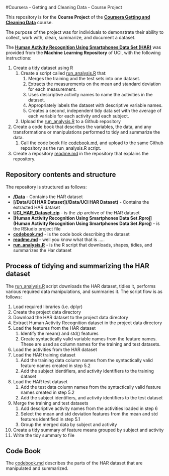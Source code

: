 #Coursera - Getting and Cleaning Data - Course Project

This repository is for the **Course Project** of the 
**<a href="https://www.coursera.org/course/getdata" target="_blank">Coursera Getting and Cleaning Data</a>** course.

The purpose of the project was for individuals to demonstrate their ability to collect, work with, clean, summarize, and document a dataset. 

The **<a href="http://archive.ics.uci.edu/ml/datasets/Human+Activity+Recognition+Using+Smartphones" target="_blank">Human Activity Recognition Using Smartphones Data Set (HAR)</a>** was provided from the **Machine Learning Repository** of UCI, with the following instructions:

1. Create a tidy dataset using R
    1. Create a script called [run_analysis.R](run_analysis.R) that:
        1. Merges the training and the test sets into one dataset.
        2. Extracts the measurements on the mean and standard deviation for each measurement.
        3. Uses descriptive activity names to name the activities in the dataset.
        4. Appropriately labels the dataset with descriptive variable names.
        5. Creates a second, independent tidy data set with the average of each variable for each activity and each subject.
    2. Upload the [run_analysis.R](run_analysis.R) to a Github repository
2. Create a code book that describes the variables, the data, and any transformations or manipulations performed to tidy and summarize the data.
    1. Call the code book file [codebook.md](codebook.md), and upload to the same Github repository as the run_analysis.R script.
3. Create a repository [readme.md](readme.md) in the repository that explains the repository.

## Repository contents and structure
The repository is structured as follows:

* **[/Data](Data)** - Contains the HAR dataset 
* **[/Data/UCI HAR Dataset](/Data/UCI HAR Dataset)** - Contains the extracted HAR dataset 
* **[UCI_HAR_Dataset.zip](UCI_HAR_Dataset.zip)** - is the zip archive of the HAR dataset 
* **[Human Activity Recognition Using Smartphones Data Set.Rproj](Human Activity Recognition Using Smartphones Data Set.Rproj)** - is the RStudio project file
* **[codebook.md](codebook.md)** - is the code book describing the dataset
* **[readme.md](readme.md)** - well you know what that is .....
* **[run_analysis.R](run_analysis.R)** - is the R script that downloads, shapes, tidies, and summarizes the Har dataset

## Process of tidying and summarizing the HAR dataset
The [run_analysis.R](run_analysis.R) script downloads the HAR dataset, tidies it, performs various required data manipulations, and summaries it. The script flow is as follows:

1. Load required libraries (i.e. dplyr)
2. Create the project data directory
3. Download the HAR dataset to the project data directory
4. Extract Human Activity Recognition dataset in the project data directory
5. Load the features from the HAR dataset
    1. Identify the mean() and std() features
    2. Create syntactically valid variable names from the feature names. These are used as column names for the training and test datasets.
6. Load the activities from the HAR dataset
7. Load the HAR training dataset
    1. Add the training data column names from the syntactically valid feature names created in step 5.2
    2. Add the subject identifiers, and activity identifiers to the training dataset
8. Load the HAR test dataset
    1. Add the test data column names from the syntactically valid feature names created in step 5.2
    2. Add the subject identifiers, and activity identifiers to the test dataset
9. Merge the training and test datasets
    1. Add descriptive activity names from the activities loaded in step 6
    2. Select the mean and std deviation features from the mean and std features identified in step 5.1
    3. Group the merged data by subject and activity
10. Create a tidy summary of feature means grouped by subject and activity
11. Write the tidy summary to file

## Code Book
The [codebook.md](codebook.md) describes the parts of the HAR dataset that are manipulated and summarized.
